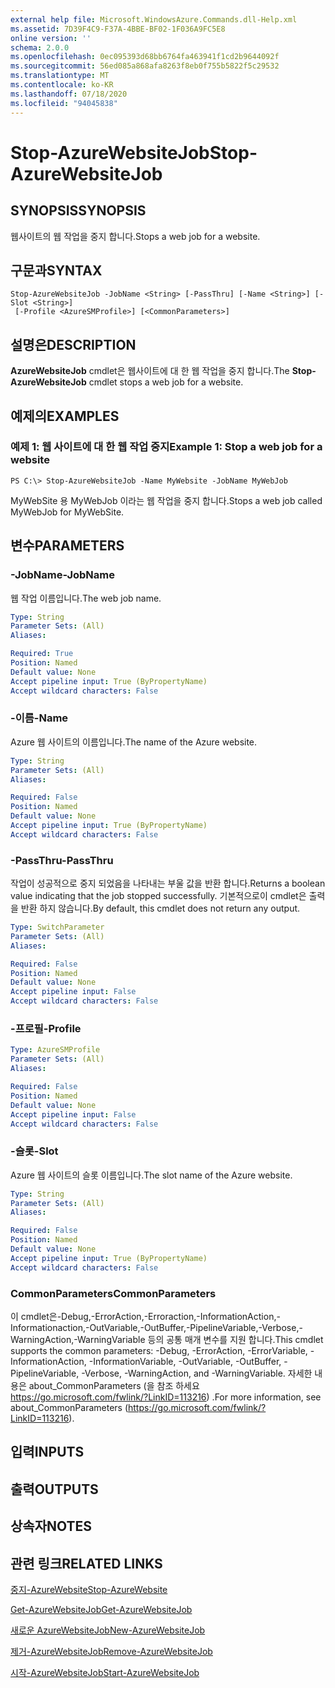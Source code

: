 ```yaml
---
external help file: Microsoft.WindowsAzure.Commands.dll-Help.xml
ms.assetid: 7D39F4C9-F37A-4BBE-BF02-1F036A9FC5E8
online version: ''
schema: 2.0.0
ms.openlocfilehash: 0ec095393d68bb6764fa463941f1cd2b9644092f
ms.sourcegitcommit: 56ed085a868afa8263f8eb0f755b5822f5c29532
ms.translationtype: MT
ms.contentlocale: ko-KR
ms.lasthandoff: 07/18/2020
ms.locfileid: "94045838"
---
```

# <span data-ttu-id="57f86-101">Stop-AzureWebsiteJob</span><span class="sxs-lookup"><span data-stu-id="57f86-101">Stop-AzureWebsiteJob</span></span>

## <span data-ttu-id="57f86-102">SYNOPSIS</span><span class="sxs-lookup"><span data-stu-id="57f86-102">SYNOPSIS</span></span>
<span data-ttu-id="57f86-103">웹사이트의 웹 작업을 중지 합니다.</span><span class="sxs-lookup"><span data-stu-id="57f86-103">Stops a web job for a website.</span></span>

## <span data-ttu-id="57f86-104">구문과</span><span class="sxs-lookup"><span data-stu-id="57f86-104">SYNTAX</span></span>

```
Stop-AzureWebsiteJob -JobName <String> [-PassThru] [-Name <String>] [-Slot <String>]
 [-Profile <AzureSMProfile>] [<CommonParameters>]
```

## <span data-ttu-id="57f86-105">설명은</span><span class="sxs-lookup"><span data-stu-id="57f86-105">DESCRIPTION</span></span>
<span data-ttu-id="57f86-106">**AzureWebsiteJob** cmdlet은 웹사이트에 대 한 웹 작업을 중지 합니다.</span><span class="sxs-lookup"><span data-stu-id="57f86-106">The **Stop-AzureWebsiteJob** cmdlet stops a web job for a website.</span></span>

## <span data-ttu-id="57f86-107">예제의</span><span class="sxs-lookup"><span data-stu-id="57f86-107">EXAMPLES</span></span>

### <span data-ttu-id="57f86-108">예제 1: 웹 사이트에 대 한 웹 작업 중지</span><span class="sxs-lookup"><span data-stu-id="57f86-108">Example 1: Stop a web job for a website</span></span>
```
PS C:\> Stop-AzureWebsiteJob -Name MyWebsite -JobName MyWebJob
```

<span data-ttu-id="57f86-109">MyWebSite 용 MyWebJob 이라는 웹 작업을 중지 합니다.</span><span class="sxs-lookup"><span data-stu-id="57f86-109">Stops a web job called MyWebJob for MyWebSite.</span></span>

## <span data-ttu-id="57f86-110">변수</span><span class="sxs-lookup"><span data-stu-id="57f86-110">PARAMETERS</span></span>

### <span data-ttu-id="57f86-111">-JobName</span><span class="sxs-lookup"><span data-stu-id="57f86-111">-JobName</span></span>
<span data-ttu-id="57f86-112">웹 작업 이름입니다.</span><span class="sxs-lookup"><span data-stu-id="57f86-112">The web job name.</span></span>

```yaml
Type: String
Parameter Sets: (All)
Aliases: 

Required: True
Position: Named
Default value: None
Accept pipeline input: True (ByPropertyName)
Accept wildcard characters: False
```

### <span data-ttu-id="57f86-113">-이름</span><span class="sxs-lookup"><span data-stu-id="57f86-113">-Name</span></span>
<span data-ttu-id="57f86-114">Azure 웹 사이트의 이름입니다.</span><span class="sxs-lookup"><span data-stu-id="57f86-114">The name of the Azure website.</span></span>

```yaml
Type: String
Parameter Sets: (All)
Aliases: 

Required: False
Position: Named
Default value: None
Accept pipeline input: True (ByPropertyName)
Accept wildcard characters: False
```

### <span data-ttu-id="57f86-115">-PassThru</span><span class="sxs-lookup"><span data-stu-id="57f86-115">-PassThru</span></span>
<span data-ttu-id="57f86-116">작업이 성공적으로 중지 되었음을 나타내는 부울 값을 반환 합니다.</span><span class="sxs-lookup"><span data-stu-id="57f86-116">Returns a boolean value indicating that the job stopped successfully.</span></span>
<span data-ttu-id="57f86-117">기본적으로이 cmdlet은 출력을 반환 하지 않습니다.</span><span class="sxs-lookup"><span data-stu-id="57f86-117">By default, this cmdlet does not return any output.</span></span>

```yaml
Type: SwitchParameter
Parameter Sets: (All)
Aliases: 

Required: False
Position: Named
Default value: None
Accept pipeline input: False
Accept wildcard characters: False
```

### <span data-ttu-id="57f86-118">-프로필</span><span class="sxs-lookup"><span data-stu-id="57f86-118">-Profile</span></span>
```yaml
Type: AzureSMProfile
Parameter Sets: (All)
Aliases: 

Required: False
Position: Named
Default value: None
Accept pipeline input: False
Accept wildcard characters: False
```

### <span data-ttu-id="57f86-119">-슬롯</span><span class="sxs-lookup"><span data-stu-id="57f86-119">-Slot</span></span>
<span data-ttu-id="57f86-120">Azure 웹 사이트의 슬롯 이름입니다.</span><span class="sxs-lookup"><span data-stu-id="57f86-120">The slot name of the Azure website.</span></span>

```yaml
Type: String
Parameter Sets: (All)
Aliases: 

Required: False
Position: Named
Default value: None
Accept pipeline input: True (ByPropertyName)
Accept wildcard characters: False
```

### <span data-ttu-id="57f86-121">CommonParameters</span><span class="sxs-lookup"><span data-stu-id="57f86-121">CommonParameters</span></span>
<span data-ttu-id="57f86-122">이 cmdlet은-Debug,-ErrorAction,-Erroraction,-InformationAction,-Informationaction,-OutVariable,-OutBuffer,-PipelineVariable,-Verbose,-WarningAction,-WarningVariable 등의 공통 매개 변수를 지원 합니다.</span><span class="sxs-lookup"><span data-stu-id="57f86-122">This cmdlet supports the common parameters: -Debug, -ErrorAction, -ErrorVariable, -InformationAction, -InformationVariable, -OutVariable, -OutBuffer, -PipelineVariable, -Verbose, -WarningAction, and -WarningVariable.</span></span> <span data-ttu-id="57f86-123">자세한 내용은 about_CommonParameters (을 참조 하세요 https://go.microsoft.com/fwlink/?LinkID=113216) .</span><span class="sxs-lookup"><span data-stu-id="57f86-123">For more information, see about_CommonParameters (https://go.microsoft.com/fwlink/?LinkID=113216).</span></span>

## <span data-ttu-id="57f86-124">입력</span><span class="sxs-lookup"><span data-stu-id="57f86-124">INPUTS</span></span>

## <span data-ttu-id="57f86-125">출력</span><span class="sxs-lookup"><span data-stu-id="57f86-125">OUTPUTS</span></span>

## <span data-ttu-id="57f86-126">상속자</span><span class="sxs-lookup"><span data-stu-id="57f86-126">NOTES</span></span>

## <span data-ttu-id="57f86-127">관련 링크</span><span class="sxs-lookup"><span data-stu-id="57f86-127">RELATED LINKS</span></span>

[<span data-ttu-id="57f86-128">중지-AzureWebsite</span><span class="sxs-lookup"><span data-stu-id="57f86-128">Stop-AzureWebsite</span></span>](./Stop-AzureWebsite.md)

[<span data-ttu-id="57f86-129">Get-AzureWebsiteJob</span><span class="sxs-lookup"><span data-stu-id="57f86-129">Get-AzureWebsiteJob</span></span>](./Get-AzureWebsiteJob.md)

[<span data-ttu-id="57f86-130">새로운 AzureWebsiteJob</span><span class="sxs-lookup"><span data-stu-id="57f86-130">New-AzureWebsiteJob</span></span>](./New-AzureWebsiteJob.md)

[<span data-ttu-id="57f86-131">제거-AzureWebsiteJob</span><span class="sxs-lookup"><span data-stu-id="57f86-131">Remove-AzureWebsiteJob</span></span>](./Remove-AzureWebsiteJob.md)

[<span data-ttu-id="57f86-132">시작-AzureWebsiteJob</span><span class="sxs-lookup"><span data-stu-id="57f86-132">Start-AzureWebsiteJob</span></span>](./Start-AzureWebsiteJob.md)


